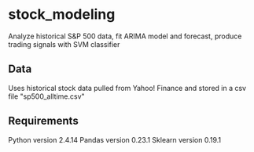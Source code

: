 # stock_modeling
Analyze historical S&amp;P 500 data, fit ARIMA model and forecast, produce trading signals with SVM classifier

## Data

Uses historical stock data pulled from Yahoo! Finance and stored in a csv file "sp500_alltime.csv"

## Requirements

Python version 2.4.14
Pandas version 0.23.1
Sklearn version 0.19.1
